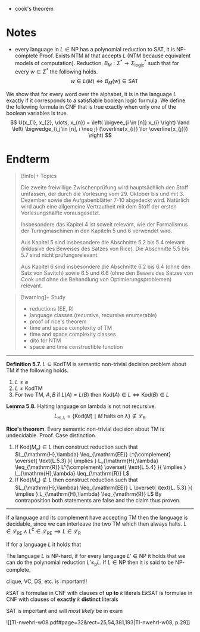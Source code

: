 
- cook's theorem


# Notes

- every language in $L \in \mathrm{NP}$ has a polynomial reduction to $\mathrm{SAT}$, it is $\mathrm{NP}$-complete
Proof. Exists NTM $M$ that accepts $L$ (NTM because equivalent models of computation). Reduction. $B_{M} : \Sigma^{*} \to \Sigma_{\mathrm{logic}}^{*}$ such that for every $w \in \Sigma^{*}$ the following holds.
$$
w \in L(M) \iff B_{M}(w) \in \mathrm{SAT}
$$

We show that for every word over the alphabet, it is in the language $L$ exactly if it corresponds to a satisfiable boolean logic formula. We define the following formula in CNF that is true exactly when only one of the boolean variables is true.
$$
U(x_{1}, x_{2}, \dots, x_{n}) = \left( \bigvee_{i \in [n]} x_{i} \right) \land \left( \bigwedge_{i,j \in [n], i \neq j} (\overline{x_{i}} \lor \overline{x_{j}}) \right)
$$


# Endterm

> [!info]+ Topics
> 
> Die zweite freiwillige Zwischenprüfung wird hauptsächlich den Stoff umfassen, der durch die Vorlesung vom 29. Oktober bis und mit 3. Dezember sowie die Aufgabenblätter 7-10 abgedeckt wird. Natürlich wird auch eine allgemeine Vertrautheit mit dem Stoff der ersten Vorlesungshälfte vorausgesetzt.
> 
> Insbesondere das Kapitel 4 ist soweit relevant, wie der Formalismus der Turingmaschinen in den Kapiteln 5 und 6 verwendet wird.
> 
> Aus Kapitel 5 sind insbesondere die Abschnitte 5.2 bis 5.4 relevant (inklusive des Beweises des Satzes von Rice). Die Abschnitte 5.5 bis 5.7 sind nicht prüfungsrelevant.
> 
> Aus Kapitel 6 sind insbesondere die Abschnitte 6.2 bis 6.4 (ohne den Satz von Savitch) sowie 6.5 und 6.6 (ohne den Beweis des Satzes von Cook und ohne die Behandlung von Optimierungsproblemen) relevant.

> [!warning]+ Study
> - reductions (EE, R)
> - language classes (recursive, recursive enumerable)
> - proof of rice's theorem
> - time and space complexity of TM
> - time and space complexity classes
> - dito for NTM
> - space and time constructible function

___


**Definition 5.7.** $L \subseteq \mathrm{KodTM}$ is semantic non-trivial decision problem about TM if the following holds.
1. $L \neq \varnothing$
2. $L \neq \mathrm{KodTM}$
3. For two TM, $A, B$ if $L(A) = L(B)$ then $\mathrm{Kod}(A) \in L \iff \mathrm{Kod}(B) \in L$


**Lemma 5.8.** Halting language on lambda is not not recursive.
$$
L_{\mathrm{H}, \lambda} = \{  \mathrm{Kod}(M) \mid \text{$M$ halts on $\lambda$} \} \not\in \mathcal{L}_{\mathrm{R}}
$$


**Rice's theorem**. Every semantic non-trivial decision about TM is undecidable. Proof. Case distinction.
1. If $\mathrm{Kod}(M_{\varnothing}) \in L$ then construct reduction such that $L_{\mathrm{H},\lambda} \leq_{\mathrm{EE}} L^{\complement} \overset{ \text{L.5.3} }{ \implies } L_{\mathrm{H},\lambda} \leq_{\mathrm{R}} L^{\complement} \overset{ \text{L.5.4} }{ \implies } L_{\mathrm{H},\lambda} \leq_{\mathrm{R}} L$.
2. If $\mathrm{Kod}(M_{\varnothing}) \not\in L$ then construct reduction such that $L_{\mathrm{H},\lambda} \leq_{\mathrm{EE}} L \overset{ \text{L. 5.3} }{ \implies } L_{\mathrm{H},\lambda} \leq_{\mathrm{R}} L$
By contraposition both statements are false and the claim thus proven.


___

If a language and its complement have accepting TM then the language is decidable, since we can interleave the two TM which then always halts. $L \in \mathcal{L}_{\mathrm{RE}} \land L^{\complement} \in \mathcal{L}_{\mathrm{RE}} \implies L \in \mathcal{L}_{\mathrm{R}}$

If for a language $L$ it holds that 

The language $L$ is $\mathrm{NP}$-hard, if for every language $L' \in \mathrm{NP}$ it holds that we can do the polynomial reduction $L' \leq_\mathrm{p} L$.
If $L \in \mathrm{NP}$ then it is said to be $\mathrm{NP}$-complete.


clique, VC, DS, etc. is important!!

$k\mathrm{SAT}$ is formulae in CNF with clauses of **up to** $k$ literals
$\mathrm{E}k\mathrm{SAT}$ is formulae in CNF with clauses of **exactly** $k$ **distinct** literals

$\mathrm{SAT}$ is important and will *most likely* be in exam


![[TI-nwehrl-w08.pdf#page=32&rect=25,54,381,193|TI-nwehrl-w08, p.29]]
